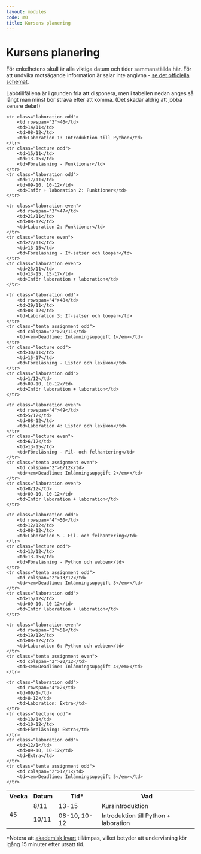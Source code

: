 ```yaml
---
layout: modules
code: m0
title: Kursens planering
---
```


# Kursens planering

För enkelhetens skull är alla viktiga datum och tider sammanställda här. För att undvika motsägande information är salar inte angivna - [se det officiella schemat](http://schema.mah.se/setup/jsp/Schema.jsp?startDatum=idag&intervallTyp=m&intervallAntal=6&sprak=SV&sokMedAND=true&forklaringar=true&resurser=k.DA354A-20172-TS964-).

Labbtillfällena är i grunden fria att disponera, men i tabellen nedan anges så långt man minst bör sträva efter att komma. (Det skadar aldrig att jobba senare delar!)

<table class="table" id="plan">
    <tr class="odd header">
        <th>Vecka</th>
        <th>Datum</th>
        <th>Tid*</th>
        <th>Vad</th>
    </tr>
    <tr class="lecture even">
        <td rowspan="2">45</td>
        <td>8/11</td>
        <td>13-15</td>
        <td>Kursintroduktion</td>
    </tr>
    <tr class="laboration even">
        <td>10/11</td>
        <td>08-10, 10-12</td>
        <td>Introduktion till Python + laboration</td>
    </tr>

    <tr class="laboration odd">
        <td rowspan="3">46</td>
        <td>14/11</td>
        <td>08-12</td>
        <td>Laboration 1: Introduktion till Python</td>
    </tr>
    <tr class="lecture odd">
        <td>15/11</td>
        <td>13-15</td>
        <td>Föreläsning - Funktioner</td>
    </tr>
    <tr class="laboration odd">
        <td>17/11</td>
        <td>09-10, 10-12</td>
        <td>Inför + laboration 2: Funktioner</td>
    </tr>

    <tr class="laboration even">
        <td rowspan="3">47</td>
        <td>21/11</td>
        <td>08-12</td>
        <td>Laboration 2: Funktioner</td>
    </tr>
    <tr class="lecture even">
        <td>22/11</td>
        <td>13-15</td>
        <td>Föreläsning - If-satser och loopar</td>
    </tr>
    <tr class="laboration even">
        <td>23/11</td>
        <td>13-15, 15-17</td>
        <td>Inför laboration + laboration</td>
    </tr>

    <tr class="laboration odd">
        <td rowspan="4">48</td>
        <td>29/11</td>
        <td>08-12</td>
        <td>Laboration 3: If-satser och loopar</td>
    </tr>
    <tr class="tenta assignment odd">
        <td colspan="2">29/11</td>
        <td><em>Deadline: Inlämningsuppgift 1</em></td>
    </tr>
    <tr class="lecture odd">
        <td>30/11</td>
        <td>15-17</td>
        <td>Föreläsning - Listor och lexikon</td>
    </tr>
    <tr class="laboration odd">
        <td>1/12</td>
        <td>09-10, 10-12</td>
        <td>Inför laboration + laboration</td>
    </tr>

    <tr class="laboration even">
        <td rowspan="4">49</td>
        <td>5/12</td>
        <td>08-12</td>
        <td>Laboration 4: Listor och lexikon</td>
    </tr>
    <tr class="lecture even">
        <td>6/12</td>
        <td>13-15</td>
        <td>Föreläsning - Fil- och felhantering</td>
    </tr>
	<tr class="tenta assignment even">
		<td colspan="2">6/12</td>
        <td><em>Deadline: Inlämningsuppgift 2</em></td>
	</tr>
	<tr class="laboration even">
        <td>8/12</td>
        <td>09-10, 10-12</td>
        <td>Inför laboration + laboration</td>
    </tr>

    <tr class="laboration odd">
        <td rowspan="4">50</td>
        <td>12/12</td>
        <td>08-12</td>
        <td>Laboration 5 - Fil- och felhantering</td>
    </tr>
	<tr class="lecture odd">
		<td>13/12</td>
		<td>13-15</td>
		<td>Föreläsning - Python och webben</td>
	</tr>
	<tr class="tenta assignment odd">
		<td colspan="2">13/12</td>
        <td><em>Deadline: Inlämningsuppgift 3</em></td>
	</tr>
    <tr class="laboration odd">
        <td>15/12</td>
		<td>09-10, 10-12</td>
        <td>Inför laboration + laboration</td>
    </tr>

    <tr class="laboration even">
        <td rowspan="2">51</td>
        <td>19/12</td>
        <td>08-12</td>
        <td>Laboration 6: Python och webben</td>
    </tr>
	<tr class="tenta assignment even">
		<td colspan="2">20/12</td>
		<td><em>Deadline: Inlämningsuppgift 4</em></td>
	</tr>

    <tr class="laboration odd">
        <td rowspan="4">2</td>
        <td>09/1</td>
        <td>8-12</td>
        <td>Laboration: Extra</td>
    </tr>
	<tr class="lecture odd">
		<td>10/1</td>
		<td>10-12</td>
		<td>Föreläsning: Extra</td>
	</tr>
    <tr class="laboration odd">
        <td>12/1</td>
		<td>09-10, 10-12</td>
        <td>Extra</td>
    </tr>
	<tr class="tenta assignment odd">
		<td colspan="2">12/1</td>
        <td><em>Deadline: Inlämningsuppgift 5</em></td>
	</tr>
</table>

<p>*Notera att <a href="https://sv.wikipedia.org/wiki/Akademisk_kvart">akademisk kvart</a> tillämpas, vilket betyder att undervisning kör igång 15 minuter efter utsatt tid.</p>
